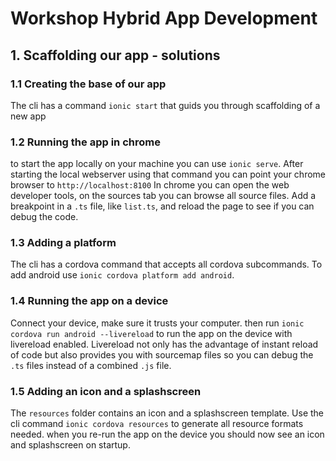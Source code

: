 # Workshop Hybrid App Development
## 1. Scaffolding our app - solutions

### 1.1 Creating  the base of our app
The cli has a command `ionic start` that guids you through scaffolding of a new app
### 1.2 Running the app in chrome
to start the app locally on your machine you can use `ionic serve`. After starting
the local webserver using that command you can point your chrome browser to `http://localhost:8100`
In chrome you can open the web developer tools, on the sources tab you can browse all source files. 
Add a breakpoint in a `.ts` file, like `list.ts`, and reload the page to see if you can debug the code.
### 1.3 Adding a platform
The cli has a cordova command that accepts all cordova subcommands. To add android use
`ionic cordova platform add android`.
### 1.4 Running the app on a device
Connect your device, make sure it trusts your computer. then run `ionic cordova run android --livereload` to
run the app on the device with livereload enabled. Livereload not only has the advantage of instant reload of code
but also provides you with sourcemap files so you can debug the `.ts` files instead of a combined `.js` file.
### 1.5 Adding an icon and a splashscreen
The `resources` folder contains an icon and a splashscreen template. Use the cli command `ionic cordova resources` to 
generate all resource formats needed. when you re-run the app on the device you should now see an icon and splashscreen
on startup.
